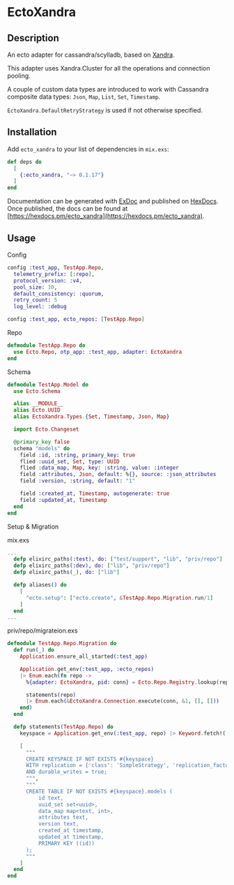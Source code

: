 # EctoXandra

## Description
An ecto adapter for cassandra/scylladb, based on [Xandra](https://github.com/lexhide/xandra). 

This adapter uses Xandra.Cluster for all the operations and connection pooling.

A couple of custom data types are introduced to work with Cassandra composite data types: `Json`, `Map`, `List`, `Set`, `Timestamp`.

`EctoXandra.DefaultRetryStrategy` is used if not otherwise specified.

## Installation

Add `ecto_xandra` to your list of dependencies in `mix.exs`:

```elixir
def deps do
  [
    {:ecto_xandra, "~> 0.1.17"}
  ]
end
```

Documentation can be generated with [ExDoc](https://github.com/elixir-lang/ex_doc)
and published on [HexDocs](https://hexdocs.pm). Once published, the docs can
be found at [https://hexdocs.pm/ecto_xandra](https://hexdocs.pm/ecto_xandra).

## Usage
Config

```elixir
config :test_app, TestApp.Repo,
  telemetry_prefix: [:repo],
  protocol_version: :v4,
  pool_size: 10,
  default_consistency: :quorum,
  retry_count: 5
  log_level: :debug

config :test_app, ecto_repos: [TestApp.Repo]

```

Repo

```elixir
defmodule TestApp.Repo do
  use Ecto.Repo, otp_app: :test_app, adapter: EctoXandra
end
```

Schema
```elixir
defmodule TestApp.Model do
  use Ecto.Schema

  alias __MODULE__
  alias Ecto.UUID
  alias EctoXandra.Types.{Set, Timestamp, Json, Map}

  import Ecto.Changeset

  @primary_key false
  schema "models" do
    field :id, :string, primary_key: true
    flied :uuid_set, Set, type: UUID
    flied :data_map, Map, key: :string, value: :integer
    field :attributes, Json, default: %{}, source: :json_attributes
    field :version, :string, default: "1"

    field :created_at, Timestamp, autogenerate: true
    field :updated_at, Timestamp
  end
end
```

Setup & Migration

mix.exs

```elixir
...
  defp elixirc_paths(:test), do: ["test/support", "lib", "priv/repo"]
  defp elixirc_paths(:dev), do: ["lib", "priv/repo"]
  defp elixirc_paths(_), do: ["lib"]

  defp aliases() do
    [
      "ecto.setup": ["ecto.create", &TestApp.Repo.Migration.run/1]
    ]
  end
...
```

priv/repo/migrateion.exs

```elixir
defmodule TestApp.Repo.Migration do
  def run(_) do
    Application.ensure_all_started(:test_app)

    Application.get_env(:test_app, :ecto_repos)
    |> Enum.each(fn repo ->
      %{adapter: EctoXandra, pid: conn} = Ecto.Repo.Registry.lookup(repo)

      statements(repo)
      |> Enum.each(&EctoXandra.Connection.execute(conn, &1, [], []))
    end)
  end

  defp statements(TestApp.Repo) do
    keyspace = Application.get_env(:test_app, repo) |> Keyword.fetch!(:keyspace)

    [
      """
      CREATE KEYSPACE IF NOT EXISTS #{keyspace}
      WITH replication = {'class': 'SimpleStrategy', 'replication_factor': '1'}
      AND durable_writes = true;
      """,
      """
      CREATE TABLE IF NOT EXISTS #{keyspace}.models (
          id text,
          uuid_set set<uuid>,
          data_map map<text, int>,
          attributes text,
          version text,
          created_at timestamp,
          updated_at timestamp,
          PRIMARY KEY ((id))
      );
      """
    ]
  end
end

```

